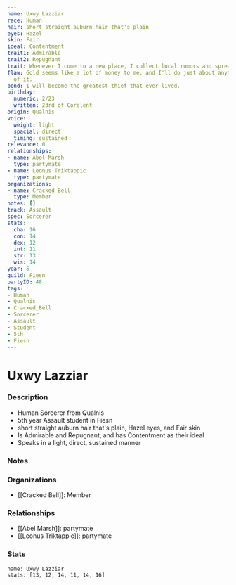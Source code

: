 ```yaml
---
name: Uxwy Lazziar
race: Human
hair: short straight auburn hair that's plain
eyes: Hazel
skin: Fair
ideal: Contentment
trait1: Admirable
trait2: Repugnant
trait: Whenever I come to a new place, I collect local rumors and spread gossip.
flaw: Gold seems like a lot of money to me, and I'll do just about anything for more
  of it.
bond: I will become the greatest thief that ever lived.
birthday:
  numeric: 2/23
  written: 23rd of Corelent
origin: Qualnis
voice:
  weight: light
  spacial: direct
  timing: sustained
relevance: 0
relationships:
- name: Abel Marsh
  type: partymate
- name: Leonus Triktappic
  type: partymate
organizations:
- name: Cracked Bell
  type: Member
notes: []
track: Assault
spec: Sorcerer
stats:
  cha: 16
  con: 14
  dex: 12
  int: 11
  str: 13
  wis: 14
year: 5
guild: Fiesn
partyID: 48
tags:
- Human
- Qualnis
- Cracked_Bell
- Sorcerer
- Assault
- Student
- 5th
- Fiesn
---
```

# Uxwy Lazziar
### Description
- Human Sorcerer from Qualnis
- 5th year Assault student in Fiesn
- short straight auburn hair that's plain, Hazel eyes, and Fair skin
- Is Admirable and Repugnant, and has Contentment as their ideal
- Speaks in a light, direct, sustained manner

### Notes

### Organizations
- [[Cracked Bell]]: Member

### Relationships
- [[Abel Marsh]]: partymate
- [[Leonus Triktappic]]: partymate

### Stats
```statblock
name: Uxwy Lazziar
stats: [13, 12, 14, 11, 14, 16]
```